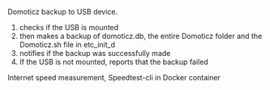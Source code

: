 Domoticz backup to USB device. 
1. checks if the USB is mounted
2. then makes a backup of domoticz.db, the entire Domoticz folder and the Domoticz.sh file in etc_init_d
 3. notifies if the backup was successfully made
 4.  If the USB is not mounted, reports that the backup failed


Internet speed measurement, Speedtest-cli in Docker container
